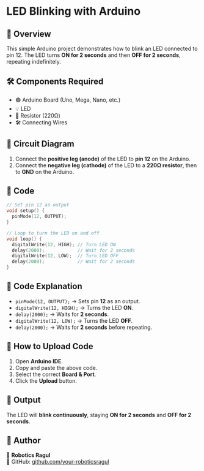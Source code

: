 # LED Blinking with Arduino

## 🚀 Overview
This simple Arduino project demonstrates how to blink an LED connected to pin 12. The LED turns **ON for 2 seconds** and then **OFF for 2 seconds**, repeating indefinitely.

## 🛠 Components Required
- 🟢 Arduino Board (Uno, Mega, Nano, etc.)
- 💡 LED
- 🔌 Resistor (220Ω)
- 🛠 Connecting Wires

## 🔌 Circuit Diagram
1. Connect the **positive leg (anode)** of the LED to **pin 12** on the Arduino.
2. Connect the **negative leg (cathode)** of the LED to a **220Ω resistor**, then to **GND** on the Arduino.

## 📜 Code
```cpp
// Set pin 12 as output
void setup() {
  pinMode(12, OUTPUT);
}

// Loop to turn the LED on and off
void loop() {
  digitalWrite(12, HIGH); // Turn LED ON
  delay(2000);            // Wait for 2 seconds
  digitalWrite(12, LOW);  // Turn LED OFF
  delay(2000);            // Wait for 2 seconds
}
```
## 📜 Code Explanation
- `pinMode(12, OUTPUT);` → Sets pin **12** as an output.
- `digitalWrite(12, HIGH);` → Turns the LED **ON**.
- `delay(2000);` → Waits for **2 seconds**.
- `digitalWrite(12, LOW);` → Turns the LED **OFF**.
- `delay(2000);` → Waits for **2 seconds** before repeating.

## 🔧 How to Upload Code
1. Open **Arduino IDE**.
2. Copy and paste the above code.
3. Select the correct **Board & Port**.
4. Click the **Upload** button.

## 🎯 Output
The LED will **blink continuously**, staying **ON for 2 seconds** and **OFF for 2 seconds**.

## 📌 Author
👤 **Robotics Ragul**  
🔗 GitHub: [github.com/your-roboticsragul](https://github.com/roboticsragul)  
